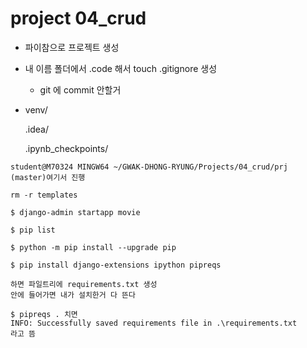 # project 04_crud

- 파이참으로 프로젝트 생성

- 내 이름  폴더에서 .code 해서  touch .gitignore 생성

  - git 에 commit 안할거

- venv/

  .idea/

  .ipynb_checkpoints/

```
student@M70324 MINGW64 ~/GWAK-DHONG-RYUNG/Projects/04_crud/prj (master)여기서 진행
 
rm -r templates
 
$ django-admin startapp movie

$ pip list

$ python -m pip install --upgrade pip

$ pip install django-extensions ipython pipreqs

하면 파일트리에 requirements.txt 생성
안에 들어가면 내가 설치한거 다 뜬다

$ pipreqs . 치면
INFO: Successfully saved requirements file in .\requirements.txt
라고 뜸


```

